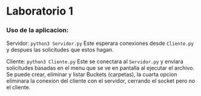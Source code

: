 # Laboratorio 1
### Uso de la aplicacion: ###
Servidor:
`python3 Servidor.py`
Este esperara conexiones desde `Cliente.py` y despues las solicitudes que estos hagan.

Cliente:
`python3 Cliente.py`
Este se conectara al `Servidor.py` y enviara solicitudes basadas en el menu que se ve en pantalla al ejecutar el archivo.
Se puede crear, eliminar y listar Buckets (carpetas), la cuarta opcion eliminara la conexion del cliente con el servidor, cerrando el socket pero no el cliente.
